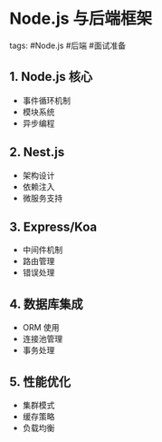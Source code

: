 # Node.js 与后端框架
tags: #Node.js #后端 #面试准备

## 1. Node.js 核心
- 事件循环机制
- 模块系统
- 异步编程

## 2. Nest.js
- 架构设计
- 依赖注入
- 微服务支持

## 3. Express/Koa
- 中间件机制
- 路由管理
- 错误处理

## 4. 数据库集成
- ORM 使用
- 连接池管理
- 事务处理

## 5. 性能优化
- 集群模式
- 缓存策略
- 负载均衡
